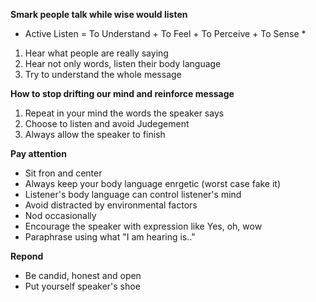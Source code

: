**Smark people talk while wise would listen**

* Active Listen = To Understand + To Feel + To Perceive + To Sense *

1. Hear what people are really saying
2. Hear not only words, listen their body language
3. Try to understand the whole message

**How to stop drifting our mind and reinforce message**
1. Repeat in your mind the words the speaker says
2. Choose to listen and avoid Judegement
3. Always allow the speaker to finish

**Pay attention**
* Sit fron and center
* Always keep your body language enrgetic (worst case fake it)
* Listener's body language can control listener's mind
* Avoid distracted by environmental factors
* Nod occasionally
* Encourage the speaker with expression like Yes, oh, wow
* Paraphrase using what "I am hearing is.."


**Repond**
* Be candid, honest and open
* Put yourself speaker's shoe

